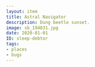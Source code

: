 ```yaml
---
layout: item
title: Astral Navigator
description: Dung beetle sunset.
image: sb_194831.jpg
date: 2020-01-01
ID: sleep-debtor
tags: 
- places 
- bugs
---
```

